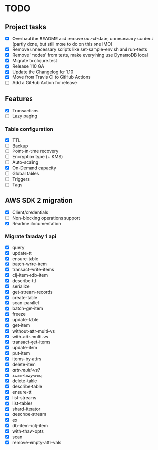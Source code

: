 # TODO

## Project tasks
- [x] Overhaul the README and remove out-of-date, unnecessary content (partly done, but still more to do on this one IMO)
- [x] Remove unnecessary scripts like set-sample-env.sh and run-tests
- [x] Remove 'modes' from tests, make everything use DynamoDB local
- [x] Migrate to clojure.test 
- [x] Release 1.10 GA
- [x] Update the Changelog for 1.10 
- [x] Move from Travis CI to GitHub Actions
- [ ] Add a GitHub Action for release
 
## Features
- [x] Transactions
- [ ] Lazy paging

### Table configuration
- [x] TTL
- [ ] Backup
- [ ] Point-in-time recovery
- [ ] Encryption type (+ KMS)
- [ ] Auto-scaling
- [x] On-Demand capacity  
- [ ] Global tables
- [ ] Triggers
- [ ] Tags

## AWS SDK 2 migration

- [x] Client/credentials
- [ ] Non-blocking operations support
- [x] Readme documentation

### Migrate faraday 1 api

- [x] query
- [x] update-ttl
- [x] ensure-table
- [x] batch-write-item
- [x] transact-write-items
- [x] clj-item->db-item
- [x] describe-ttl
- [x] serialize
- [x] get-stream-records
- [x] create-table
- [x] scan-parallel
- [x] batch-get-item
- [x] freeze
- [x] update-table
- [x] get-item
- [x] without-attr-multi-vs
- [x] with-attr-multi-vs
- [x] transact-get-items
- [x] update-item
- [x] put-item
- [x] items-by-attrs
- [x] delete-item
- [x] *attr-multi-vs?*
- [x] scan-lazy-seq
- [x] delete-table
- [x] describe-table
- [x] ensure-ttl
- [x] list-streams
- [x] list-tables
- [x] shard-iterator
- [x] describe-stream
- [x] ex
- [x] db-item->clj-item
- [x] with-thaw-opts
- [x] scan
- [x] remove-empty-attr-vals
